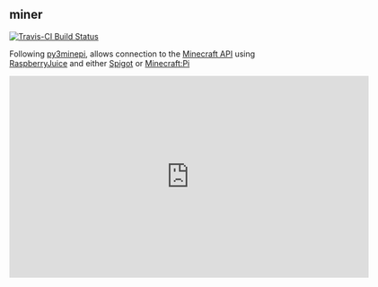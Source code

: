 ## miner

[![Travis-CI Build Status](https://travis-ci.org/kbroman/miner.svg?branch=master)](https://travis-ci.org/kbroman/miner>)

Following [py3minepi](https://github.com/py3minepi/py3minepi), allows
connection to the
[Minecraft API](http://www.stuffaboutcode.com/p/minecraft-api-reference.html)
using [RaspberryJuice](https://dev.bukkit.org/projects/raspberryjuice)
and either [Spigot](https://www.spigotmc.org/) or
[Minecraft:Pi](https://minecraft.net/en-us/edition/pi/)

<iframe width="640" height="360" src="https://www.youtube.com/embed/6gcRyuj0smg" frameborder="0" allowfullscreen></iframe>
